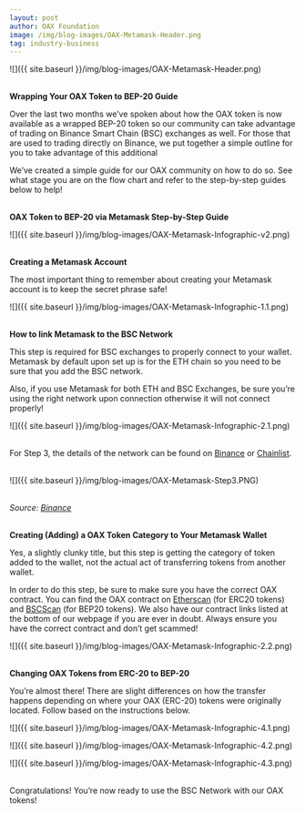 ```yaml
---
layout: post
author: OAX Foundation
image: /img/blog-images/OAX-Metamask-Header.png
tag: industry-business
---
```


![]({{ site.baseurl }}/img/blog-images/OAX-Metamask-Header.png)

<br><b>Wrapping Your OAX Token to BEP-20 Guide</b>

Over the last two months we’ve spoken about how the OAX token is now available as a wrapped BEP-20 token so our community can take advantage of trading on Binance Smart Chain (BSC) exchanges as well. For those that are used to trading directly on Binance, we put together a simple outline for you to take advantage of this additional 

We’ve created a simple guide for our OAX community on how to do so. See what stage you are on the flow chart and refer to the step-by-step guides below to help!

<br><b>OAX Token to BEP-20 via Metamask Step-by-Step Guide</b>

![]({{ site.baseurl }}/img/blog-images/OAX-Metamask-Infographic-v2.png)

<br><b>Creating a Metamask Account</b>

The most important thing to remember about creating your Metamask account is to keep the secret phrase safe! 

![]({{ site.baseurl }}/img/blog-images/OAX-Metamask-Infographic-1.1.png)

<br><b>How to link Metamask to the BSC Network</b>

This step is required for BSC exchanges to properly connect to your wallet. Metamask by default upon set up is for the ETH chain so you need to be sure that you add the BSC network. 

Also, if you use Metamask for both ETH and BSC Exchanges, be sure you’re using the right network upon connection otherwise it will not connect properly!

![]({{ site.baseurl }}/img/blog-images/OAX-Metamask-Infographic-2.1.png)

<br> For Step 3, the details of the network can be found on <a href="https://academy.binance.com/en/articles/connecting-metamask-to-binance-smart-chain">Binance</a> or <a href="https://chainlist.org/">Chainlist</a>.

<br>![]({{ site.baseurl }}/img/blog-images/OAX-Metamask-Step3.PNG)

<br><i>Source: <a href="https://academy.binance.com/en/articles/connecting-metamask-to-binance-smart-chain">Binance</a></i>

<br><b>Creating (Adding) a OAX Token Category to Your Metamask Wallet</b>

Yes, a slightly clunky title, but this step is getting the category of token added to the wallet, not the actual act of transferring tokens from another wallet.

In order to do this step, be sure to make sure you have the correct OAX contract. You can find the OAX contract on <a href="https://etherscan.io/address/0x701c244b988a513c945973defa05de933b23fe1d">Etherscan</a> (for ERC20 tokens) and <a href="https://bscscan.com/address/0x31720b2276df3b3b757b55845d17eea184d4fc8f">BSCScan</a> (for BEP20 tokens). We also have our contract links listed at the bottom of our webpage if you are ever in doubt. Always ensure you have the correct contract and don’t get scammed!

![]({{ site.baseurl }}/img/blog-images/OAX-Metamask-Infographic-2.2.png)

<br><b>Changing OAX Tokens from ERC-20 to BEP-20</b>

You’re almost there!  There are slight differences on how the transfer happens depending on where your OAX (ERC-20) tokens were originally located. Follow based on the instructions below.

![]({{ site.baseurl }}/img/blog-images/OAX-Metamask-Infographic-4.1.png)

![]({{ site.baseurl }}/img/blog-images/OAX-Metamask-Infographic-4.2.png)

![]({{ site.baseurl }}/img/blog-images/OAX-Metamask-Infographic-4.3.png)

<br>Congratulations! You’re now ready to use the BSC Network with our OAX tokens!